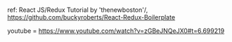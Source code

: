 # 
ref:  React JS/Redux Tutorial by 'thenewboston'/, 
      https://github.com/buckyroberts/React-Redux-Boilerplate
  

youtube = https://www.youtube.com/watch?v=zGBeJNQeJX0#t=6.699219 